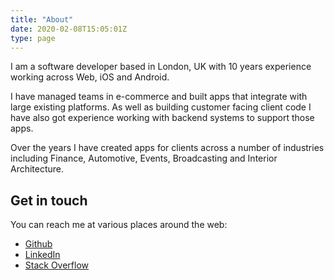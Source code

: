 ```yaml
---
title: "About"
date: 2020-02-08T15:05:01Z
type: page
---
```


I am a software developer based in London, UK with 10 years experience working across Web, iOS and Android.

I have managed teams in e-commerce and built apps that integrate with large existing platforms. As well as building customer facing client code I have also got experience working with backend systems to support those apps.

Over the years I have created apps for clients across a number of industries including Finance, Automotive, Events, Broadcasting and Interior Architecture.

## Get in touch

You can reach me at various places around the web:

* [Github](https://github.com/mramsden)
* [LinkedIn](https://linkedin.com/in/marcusramsden)
* [Stack Overflow](https://stackoverflow.com/users/425519/marcus-ramsden)

